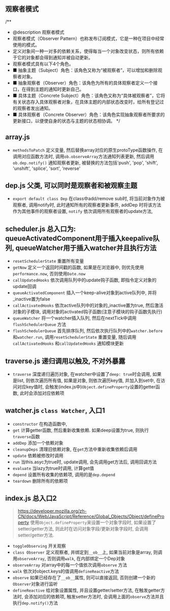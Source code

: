 ## 观察者模式
/**
* @description 观察者模式
* 观察者模式（Observer Pattern）也称发布订阅模式，它是一种在项目中经常使用的模式。
* 定义对象间一种一对多的依赖关系，使得每当一个对象改变状态，则所有依赖于它的对象都会得到通知并被自动更新。
* 观察者模式具有以下4个角色。
* ■ 抽象主题（Subject）角色：该角色又称为“被观察者”，可以增加和删除观察者对象。
* ■ 抽象观察者（Observer）角色：该角色为所有的具体观察者定义一个接口，在得到主题的通知时更新自己。
* ■ 具体主题（Concrete Subject）角色：该角色又称为“具体被观察者”，它将有关状态存入具体观察者对象，在具体主题的内部状态改变时，给所有登记过的观察者发出通知。
* ■ 具体观察者（Concrete Observer）角色：该角色实现抽象观察者所要求的更新接口，以便使自身的状态与主题的状态相协调。
*/

## array.js
* `methodsToPatch` 定义变量, 然后替换array对应的原生protoType函数操作, 在调用对应函数方法时, 调用`ob.observeArray`方法通知列表更新, 然后调用`ob.dep.notify()` 通知观察者更新, 被替换的方法包括'push', 'pop', 'shift', 'unshift',  'splice', 'sort', 'reverse'

## dep.js 父类, 可以同时是观察者和被观察主题
* `export default class Dep` 在class中add/remove sub时, 将当前对象作为被观察者, 调用notify时, 此时通知所有的观察者更新事件, addDep 时将该方法作为其他事件的观察者设置, `notify` 依次调用所有观察者的update方法, 

## scheduler.js 总入口为: queueActivatedComponent用于插入keepalive队列, queueWatcher用于插入watcher并且执行方法
* `resetSchedulerState` 重置所有变量
* `getNow` 定义一个返回时间戳的函数, 如果是在浏览器中, 则优先使用`performance.now`, 否则使用`Date.now`
* `callUpdatedHooks` 依次调用队列中的update钩子函数, 即指令定义对象的update回调
* `queueActivatedComponent` 插入一个keep-alive对象到active队列中, 并将_inactive置为false
* `callActivatedHooks` 依次active队列中的对象的_inactive置为true, 然后激活对象的子模块, 调用对象的activated钩子函数(注意子模块的钩子函数先执行)
* `queueWatcher` 将一个watcher插入队列, 然后在nextTick中调用`flushSchedulerQueue` 方法
* `flushSchedulerQueue` 首先排序队列, 然后依次执行队列中的`watcher.before`和`watcher.run`, 调用`resetSchedulerState` 重置变量, 随后调用`callActivatedHooks` 和`callUpdatedHooks` 通知模块更新 

## traverse.js 递归调用以触及, 不对外暴露
* `traverse` 深度递归遍历对象, 在watcher中设置了`deep: true`时会调用, 如果是list, 则依次遍历所有值, 如果是对象, 则依次遍历key值, 并加入到set中, 在访问对应key值时, 会触发(index.js中)`Object.defineProperty`设置的getter函数, 此时会添加对应依赖项

## watcher.js   `class Watcher`, 入口1
* `constructor` 在构造函数中, 
* `get` 计算getter函数, 然后重新收集依赖. 如果deep设置为true, 则执行`traverse`函数
* `addDep` 添加一个依赖对象
* `cleanupDeps` 清理旧依赖对象, 在`get`方法中重新收集依赖后调用
* `update` 依赖被修改时调用
* `run` 当this.asyc为true时, update调用, 会先调用get方法后, 调用回调方法
* `evaluate` 当lazy为true时调用, 计算get值
* `depend` 设置所有收集的依赖项, 调用的是`dep.depend`
* `teardown` 删除所有的依赖项

## index.js 总入口2
> https://developer.mozilla.org/zh-CN/docs/Web/JavaScript/Reference/Global_Objects/Object/defineProperty 使用`Object.defineProperty`来设置一个对象字段时, 如果设置了setter/getter方法, 则此时在访问对象字段/更新对象字段时, 会调用setter/getter方法.
* `toggleObserving` 开关观察
* `class Observer` 定义观察者, 并绑定到`__ob__`上, 如果当前对象是array, 则调用`observeArray`, 否则调用`walk`, 在内部绑定一个Dep对象
* `observeArray` 对array中的每一个值依次调用`observe` 方法
* `walk` 依次对object.keys的值调用`defineReactive`方法
* `observe` 如果已经存在了`__ob__`属性, 则可以直接返回, 否则创建一个新的`Observer`对象进行监听
* `defineReactive` 给对象设置属性, 并且设置getter/setter方法, 在触发getter方法时, 会添加对应的依赖项, 触发setter方法时, 会调用上面的`observe`方法并且执行`dep.notify()`方法
